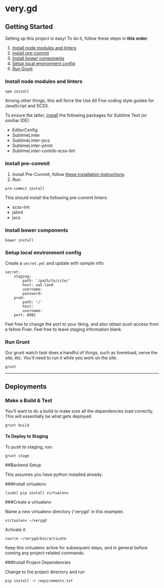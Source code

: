 # very.gd

## Getting Started

Setting up this project is easy!
To do it, follow these steps in **this order**:

1. [Install node modules and linters](#install-node-modules)
2. [Install pre-commit](#install-pre-commit)
3. [Install bower components](#install-bower-components)
4. [Setup local environment config](#setup-local-environment-config)
5. [Run Grunt](#run-grunt)

### Install node modules and linters

```
npm install
```

Among other things, this will force the Use All Five coding style guides for JavaScript and SCSS.

To ensure the latter, [install](https://packagecontrol.io/installation) the following packages for Sublime Text (or similiar IDE):

- EditorConfig
- SublimeLinter
- SublimeLinter-jscs
- SublimeLinter-jshint
- SublimeLinter-contrib-scss-lint

### Install pre-commit

1. Install Pre-Commit, follow [these installation instructions](http://pre-commit.com/#install).
2. Run:
```
pre-commit install
```

This should install the following pre-commit linters:
- scss-lint
- jshint
- jscs

### Install bower components

```
bower install
```

### Setup local environment config
Create a `secret.yml` and update with sample info:
```
secret:
    staging:
        path: '/path/to/site/'
        host: ua5.land
        username:
        password:
    prod:
        path: '/'
        host: 
        username: 
    port: 8082
```

Feel free to change the port to your liking, and also obtain push access from a fellow Fiver. Feel free to leave staging information blank.

### Run Grunt
Our grunt watch task does a handful of things, such as livereload, serve the site, etc. You’ll need to run it while you work on the site.

```
grunt
```

---

## Deployments

### Make a Build & Test

You’ll want to do a build to make sure all the dependencies load correctly. This will essentially be what gets deployed.

```
grunt build
```

#### To Deploy to Staging

To push to staging, run:
```
grunt stage
```

##Backend Setup

This assumes you have python installed already.

###Install virtualenv

```
[sudo] pip install virtualenv
```

###Create a virtualenv

Name a new virtualenv directory ('verygd' in this example).
```
virtualenv ~/verygd
```
Activate it.
```
source ~/verygd/bin/activate
```
Keep this virtualenv active for subsequent steps, and in general before running any project-related commands.

###Install Project Dependencies 

Change to the project directory and run

```pip install -r requirements.txt```
